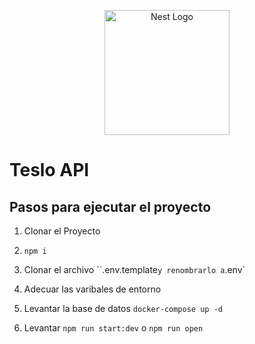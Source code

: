 <p align="center">
  <a href="http://nestjs.com/" target="blank"><img src="https://nestjs.com/img/logo-small.svg" width="200" alt="Nest Logo" /></a>
</p>

# Teslo API

## Pasos para ejecutar el proyecto

1. Clonar el Proyecto
2. `npm i`
3. Clonar el archivo ``.env.template` y renombrarlo a `.env`
4. Adecuar las varibales de entorno
5. Levantar la base de datos `docker-compose up -d`

6. Levantar `npm run start:dev` o `npm run open`

